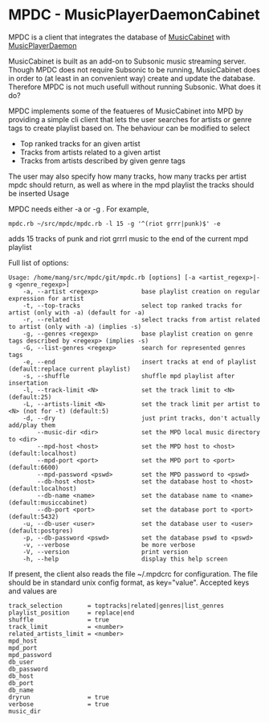 MPDC - MusicPlayerDaemonCabinet
===============================

MPDC is a client that integrates the database of [MusicCabinet](http://dilerium.se/musiccabinet/) with [MusicPlayerDaemon](http://mpd.wikia.com/wiki/Music_Player_Daemon_Wiki)

MusicCabinet is built as an add-on to Subsonic music streaming server. Though MPDC
does not require Subsonic to be running, MusicCabinet does in order to (at least
in an convenient way) create and update the database. Therefore MPDC is not much
usefull without running Subsonic. What does it do?

MPDC implements some of the featueres of MusicCabinet into MPD by providing a
simple cli client that lets the user searches for artists or genre tags to create
playlist based on. The behaviour can be modified to select

* Top ranked tracks for an given artist
* Tracks from artists related to a given artist
* Tracks from artists described by given genre tags

The user may also specify how many tracks, how many tracks per artist mpdc should
return, as well as where in the mpd playlist the tracks should be inserted Usage

MPDC needs either -a or -g . For example,

    mpdc.rb ~/src/mpdc/mpdc.rb -l 15 -g '^(riot grrr|punk)$' -e

adds 15 tracks of punk and riot grrrl music to the end of the current mpd playlist

Full list of options:

    Usage: /home/mang/src/mpdc/git/mpdc.rb [options] [-a <artist_regexp>|-g <genre_regexp>]
        -a, --artist <regexp>            base playlist creation on regular expression for artist
        -t, --top-tracks                 select top ranked tracks for artist (only with -a) (default for -a)
        -r, --related                    select tracks from artist related to artist (only with -a) (implies -s)
        -g, --genres <regexp>            base playlist creation on genre tags described by <regexp> (implies -s)
        -G, --list-genres <regexp>       search for represented genres tags
        -e, --end                        insert tracks at end of playlist (default:replace current playlist)
        -s, --shuffle                    shuffle mpd playlist after insertation
        -l, --track-limit <N>            set the track limit to <N> (default:25)
        -L, --artists-limit <N>          set the track limit per artist to <N> (not for -t) (default:5)
        -d, --dry                        just print tracks, don't actually add/play them
            --music-dir <dir>            set the MPD local music directory to <dir>
            --mpd-host <host>            set the MPD host to <host> (default:localhost)
            --mpd-port <port>            set the MPD port to <port> (default:6600)
            --mpd-password <pswd>        set the MPD password to <pswd>
            --db-host <host>             set the database host to <host> (default:localhost)
            --db-name <name>             set the database name to <name> (default:musiccabinet)
            --db-port <port>             set the database port to <port> (default:5432)
        -u, --db-user <user>             set the database user to <user> (default:postgres)
        -p, --db-password <pswd>         set the database pswd to <pswd>
        -v, --verbose                    be more verbose
        -V, --version                    print version
        -h, --help                       display this help screen

If present, the client also reads the file ~/.mpdcrc for configuration. The file should be in standard unix config format, as key="value". Accepted keys and values are

    track_selection       = toptracks|related|genres|list_genres
    playlist_position     = replace|end
    shuffle               = true
    track_limit           = <number>
    related_artists_limit = <number>
    mpd_host
    mpd_port
    mpd_password
    db_user
    db_password
    db_host
    db_port
    db_name
    dryrun                = true
    verbose               = true
    music_dir
